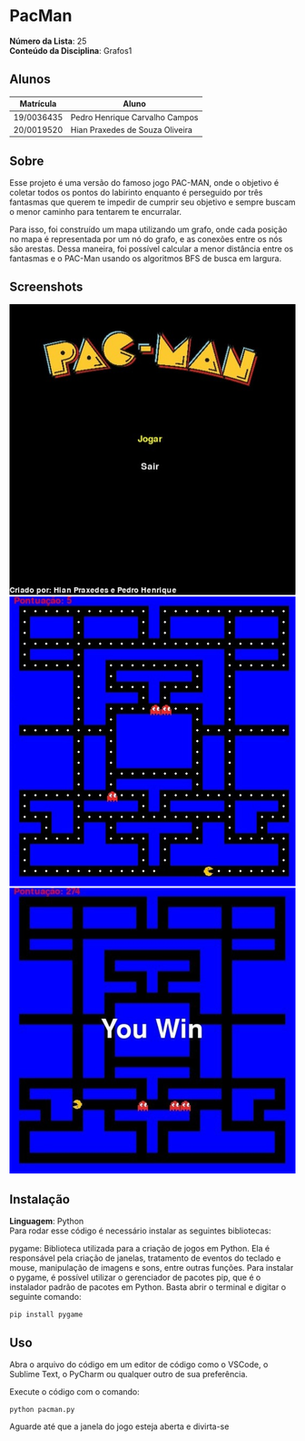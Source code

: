 # PacMan

**Número da Lista**: 25<br>
**Conteúdo da Disciplina**: Grafos1<br>

## Alunos
|Matrícula | Aluno |
| -- | -- |
| 19/0036435  |  Pedro Henrique Carvalho Campos |
| 20/0019520  |  Hian Praxedes de Souza Oliveira |

## Sobre 

Esse projeto é uma versão do famoso jogo PAC-MAN, onde o objetivo é coletar todos os pontos do labirinto enquanto é perseguido por três fantasmas que querem te impedir de cumprir seu objetivo e sempre buscam o menor caminho para tentarem te encurralar.

Para isso, foi construído um mapa utilizando um grafo, onde cada posição no mapa é representada por um nó do grafo, e as conexões entre os nós são arestas. Dessa maneira, foi possível calcular a menor distância entre os fantasmas e o PAC-Man usando os algoritmos BFS de busca em largura.

## Screenshots
<div align="center">
	<img src="./print01.jpeg" alt="print">
	<img src="./print02.jpeg" alt="print">
	<img src="./print03.jpeg" alt="print">
</div>


## Instalação 
**Linguagem**: Python<br>
Para rodar esse código é necessário instalar as seguintes bibliotecas:

pygame: Biblioteca utilizada para a criação de jogos em Python. Ela é responsável pela criação de janelas, tratamento de eventos do teclado e mouse, manipulação de imagens e sons, entre outras funções.
Para instalar o pygame, é possível utilizar o gerenciador de pacotes pip, que é o instalador padrão de pacotes em Python. Basta abrir o terminal e digitar o seguinte comando:

``` shell 
pip install pygame 
``` 

## Uso 
Abra o arquivo do código em um editor de código como o VSCode, o Sublime Text, o PyCharm ou qualquer outro de sua preferência.

Execute o código com o comando:

``` shell 
python pacman.py
``` 

Aguarde até que a janela do jogo esteja aberta e divirta-se